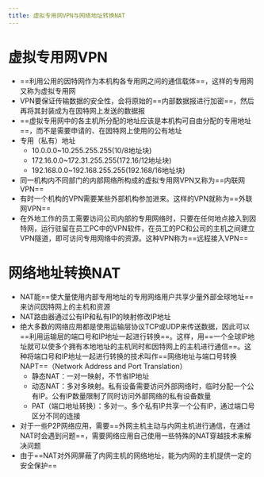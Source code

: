 ```yaml
---
title: 虚拟专用网VPN与网络地址转换NAT
---
```




# 虚拟专用网VPN

- ==利用公用的因特网作为本机构各专用网之间的通信载体==，这样的专用网又称为虚拟专用网
- VPN要保证传输数据的安全性，会将原始的==内部数据报进行加密==，然后再将其封装成为在因特网上发送的数据报
- ==虚拟专用网中的各主机所分配的地址应该是本机构可自由分配的专用地址==，而不是需要申请的、在因特网上使用的公有地址
- 专用（私有）地址
  - 10.0.0.0~10.255.255.255(10/8地址块)
  - 172.16.0.0~172.31.255.255(172.16/12地址块)
  - 192.168.0.0~192.168.255.255(192.168/16地址块)
- 同一机构内不同部门的内部网络所构成的虚拟专用网VPN又称为==内联网VPN==
- 有时一个机构的VPN需要某些外部机构参加进来。这样的VPN就称为==外联网VPN==
- 在外地工作的员工需要访问公司内部的专用网络时，只要在任何地点接入到因特网，运行驻留在员工PC中的VPN软件，在员工的PC和公司的主机之间建立VPN隧道，即可访问专用网络中的资源。这种VPN称为==远程接入VPN==

# 网络地址转换NAT

- NAT能==使大量使用内部专用地址的专用网络用户共享少量外部全球地址==来访问因特网上的主机和资源
- NAT路由器通过公有IP和私有IP的映射修改IP地址
- 绝大多数的网络应用都是使用运输层协议TCP或UDP来传送数据，因此可以==利用运输层的端口号和IP地址一起进行转换==。这样，用==一个全球IP地址就可以使多个拥有本地地址的主机同时和因特网上的主机进行通信==。这种将端口号和IP地址一起进行转换的技术叫作==网络地址与端口号转换NAPT==（Network Address and Port Translation）
  - 静态NAT：一对一映射，不节省IP地址
  - 动态NAT：多对多映射。私有设备需要访问外部网络时，临时分配一个公有IP。公有IP数量限制了同时访问外部网络的私有设备数量
  - PAT（端口地址转换）：多对一。多个私有IP共享一个公有IP，通过端口号区分不同的连接
- 对于一些P2P网络应用，需要==外网主机主动与内网主机进行通信，在通过NAT时会遇到问题==，需要网络应用自己使用一些特殊的NAT穿越技术来解决问题
- 由于==NAT对外网屏蔽了内网主机的网络地址，能为内网的主机提供一定的安全保护==
